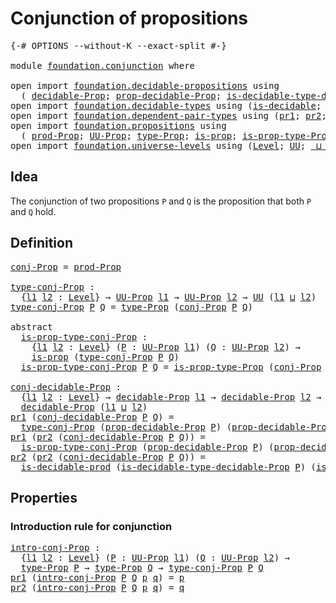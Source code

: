 # Conjunction of propositions

<pre class="Agda"><a id="40" class="Symbol">{-#</a> <a id="44" class="Keyword">OPTIONS</a> <a id="52" class="Pragma">--without-K</a> <a id="64" class="Pragma">--exact-split</a> <a id="78" class="Symbol">#-}</a>

<a id="83" class="Keyword">module</a> <a id="90" href="foundation.conjunction.html" class="Module">foundation.conjunction</a> <a id="113" class="Keyword">where</a>

<a id="120" class="Keyword">open</a> <a id="125" class="Keyword">import</a> <a id="132" href="foundation.decidable-propositions.html" class="Module">foundation.decidable-propositions</a> <a id="166" class="Keyword">using</a>
  <a id="174" class="Symbol">(</a> <a id="176" href="foundation.decidable-propositions.html#1883" class="Function">decidable-Prop</a><a id="190" class="Symbol">;</a> <a id="192" href="foundation.decidable-propositions.html#2032" class="Function">prop-decidable-Prop</a><a id="211" class="Symbol">;</a> <a id="213" href="foundation.decidable-propositions.html#2371" class="Function">is-decidable-type-decidable-Prop</a><a id="245" class="Symbol">)</a>
<a id="247" class="Keyword">open</a> <a id="252" class="Keyword">import</a> <a id="259" href="foundation.decidable-types.html" class="Module">foundation.decidable-types</a> <a id="286" class="Keyword">using</a> <a id="292" class="Symbol">(</a><a id="293" href="foundation.decidable-types.html#1905" class="Function">is-decidable</a><a id="305" class="Symbol">;</a> <a id="307" href="foundation.decidable-types.html#3323" class="Function">is-decidable-prod</a><a id="324" class="Symbol">)</a>
<a id="326" class="Keyword">open</a> <a id="331" class="Keyword">import</a> <a id="338" href="foundation.dependent-pair-types.html" class="Module">foundation.dependent-pair-types</a> <a id="370" class="Keyword">using</a> <a id="376" class="Symbol">(</a><a id="377" href="foundation-core.dependent-pair-types.html#592" class="Field">pr1</a><a id="380" class="Symbol">;</a> <a id="382" href="foundation-core.dependent-pair-types.html#604" class="Field">pr2</a><a id="385" class="Symbol">;</a> <a id="387" href="foundation-core.dependent-pair-types.html#575" class="InductiveConstructor">pair</a><a id="391" class="Symbol">)</a>
<a id="393" class="Keyword">open</a> <a id="398" class="Keyword">import</a> <a id="405" href="foundation.propositions.html" class="Module">foundation.propositions</a> <a id="429" class="Keyword">using</a>
  <a id="437" class="Symbol">(</a> <a id="439" href="foundation-core.propositions.html#5805" class="Function">prod-Prop</a><a id="448" class="Symbol">;</a> <a id="450" href="foundation-core.propositions.html#1322" class="Function">UU-Prop</a><a id="457" class="Symbol">;</a> <a id="459" href="foundation-core.propositions.html#1424" class="Function">type-Prop</a><a id="468" class="Symbol">;</a> <a id="470" href="foundation-core.propositions.html#1246" class="Function">is-prop</a><a id="477" class="Symbol">;</a> <a id="479" href="foundation-core.propositions.html#1491" class="Function">is-prop-type-Prop</a><a id="496" class="Symbol">)</a>
<a id="498" class="Keyword">open</a> <a id="503" class="Keyword">import</a> <a id="510" href="foundation.universe-levels.html" class="Module">foundation.universe-levels</a> <a id="537" class="Keyword">using</a> <a id="543" class="Symbol">(</a><a id="544" href="Agda.Primitive.html#597" class="Postulate">Level</a><a id="549" class="Symbol">;</a> <a id="551" href="foundation-core.universe-levels.html#222" class="Primitive">UU</a><a id="553" class="Symbol">;</a> <a id="555" href="Agda.Primitive.html#810" class="Primitive Operator">_⊔_</a><a id="558" class="Symbol">)</a>
</pre>
## Idea

The conjunction of two propositions `P` and `Q` is the proposition that both `P` and `Q` hold.

## Definition

<pre class="Agda"><a id="conj-Prop"></a><a id="693" href="foundation.conjunction.html#693" class="Function">conj-Prop</a> <a id="703" class="Symbol">=</a> <a id="705" href="foundation-core.propositions.html#5805" class="Function">prod-Prop</a>

<a id="type-conj-Prop"></a><a id="716" href="foundation.conjunction.html#716" class="Function">type-conj-Prop</a> <a id="731" class="Symbol">:</a>
  <a id="735" class="Symbol">{</a><a id="736" href="foundation.conjunction.html#736" class="Bound">l1</a> <a id="739" href="foundation.conjunction.html#739" class="Bound">l2</a> <a id="742" class="Symbol">:</a> <a id="744" href="Agda.Primitive.html#597" class="Postulate">Level</a><a id="749" class="Symbol">}</a> <a id="751" class="Symbol">→</a> <a id="753" href="foundation-core.propositions.html#1322" class="Function">UU-Prop</a> <a id="761" href="foundation.conjunction.html#736" class="Bound">l1</a> <a id="764" class="Symbol">→</a> <a id="766" href="foundation-core.propositions.html#1322" class="Function">UU-Prop</a> <a id="774" href="foundation.conjunction.html#739" class="Bound">l2</a> <a id="777" class="Symbol">→</a> <a id="779" href="foundation-core.universe-levels.html#222" class="Primitive">UU</a> <a id="782" class="Symbol">(</a><a id="783" href="foundation.conjunction.html#736" class="Bound">l1</a> <a id="786" href="Agda.Primitive.html#810" class="Primitive Operator">⊔</a> <a id="788" href="foundation.conjunction.html#739" class="Bound">l2</a><a id="790" class="Symbol">)</a>
<a id="792" href="foundation.conjunction.html#716" class="Function">type-conj-Prop</a> <a id="807" href="foundation.conjunction.html#807" class="Bound">P</a> <a id="809" href="foundation.conjunction.html#809" class="Bound">Q</a> <a id="811" class="Symbol">=</a> <a id="813" href="foundation-core.propositions.html#1424" class="Function">type-Prop</a> <a id="823" class="Symbol">(</a><a id="824" href="foundation.conjunction.html#693" class="Function">conj-Prop</a> <a id="834" href="foundation.conjunction.html#807" class="Bound">P</a> <a id="836" href="foundation.conjunction.html#809" class="Bound">Q</a><a id="837" class="Symbol">)</a>

<a id="840" class="Keyword">abstract</a>
  <a id="is-prop-type-conj-Prop"></a><a id="851" href="foundation.conjunction.html#851" class="Function">is-prop-type-conj-Prop</a> <a id="874" class="Symbol">:</a>
    <a id="880" class="Symbol">{</a><a id="881" href="foundation.conjunction.html#881" class="Bound">l1</a> <a id="884" href="foundation.conjunction.html#884" class="Bound">l2</a> <a id="887" class="Symbol">:</a> <a id="889" href="Agda.Primitive.html#597" class="Postulate">Level</a><a id="894" class="Symbol">}</a> <a id="896" class="Symbol">(</a><a id="897" href="foundation.conjunction.html#897" class="Bound">P</a> <a id="899" class="Symbol">:</a> <a id="901" href="foundation-core.propositions.html#1322" class="Function">UU-Prop</a> <a id="909" href="foundation.conjunction.html#881" class="Bound">l1</a><a id="911" class="Symbol">)</a> <a id="913" class="Symbol">(</a><a id="914" href="foundation.conjunction.html#914" class="Bound">Q</a> <a id="916" class="Symbol">:</a> <a id="918" href="foundation-core.propositions.html#1322" class="Function">UU-Prop</a> <a id="926" href="foundation.conjunction.html#884" class="Bound">l2</a><a id="928" class="Symbol">)</a> <a id="930" class="Symbol">→</a>
    <a id="936" href="foundation-core.propositions.html#1246" class="Function">is-prop</a> <a id="944" class="Symbol">(</a><a id="945" href="foundation.conjunction.html#716" class="Function">type-conj-Prop</a> <a id="960" href="foundation.conjunction.html#897" class="Bound">P</a> <a id="962" href="foundation.conjunction.html#914" class="Bound">Q</a><a id="963" class="Symbol">)</a>
  <a id="967" href="foundation.conjunction.html#851" class="Function">is-prop-type-conj-Prop</a> <a id="990" href="foundation.conjunction.html#990" class="Bound">P</a> <a id="992" href="foundation.conjunction.html#992" class="Bound">Q</a> <a id="994" class="Symbol">=</a> <a id="996" href="foundation-core.propositions.html#1491" class="Function">is-prop-type-Prop</a> <a id="1014" class="Symbol">(</a><a id="1015" href="foundation.conjunction.html#693" class="Function">conj-Prop</a> <a id="1025" href="foundation.conjunction.html#990" class="Bound">P</a> <a id="1027" href="foundation.conjunction.html#992" class="Bound">Q</a><a id="1028" class="Symbol">)</a>

<a id="conj-decidable-Prop"></a><a id="1031" href="foundation.conjunction.html#1031" class="Function">conj-decidable-Prop</a> <a id="1051" class="Symbol">:</a>
  <a id="1055" class="Symbol">{</a><a id="1056" href="foundation.conjunction.html#1056" class="Bound">l1</a> <a id="1059" href="foundation.conjunction.html#1059" class="Bound">l2</a> <a id="1062" class="Symbol">:</a> <a id="1064" href="Agda.Primitive.html#597" class="Postulate">Level</a><a id="1069" class="Symbol">}</a> <a id="1071" class="Symbol">→</a> <a id="1073" href="foundation.decidable-propositions.html#1883" class="Function">decidable-Prop</a> <a id="1088" href="foundation.conjunction.html#1056" class="Bound">l1</a> <a id="1091" class="Symbol">→</a> <a id="1093" href="foundation.decidable-propositions.html#1883" class="Function">decidable-Prop</a> <a id="1108" href="foundation.conjunction.html#1059" class="Bound">l2</a> <a id="1111" class="Symbol">→</a>
  <a id="1115" href="foundation.decidable-propositions.html#1883" class="Function">decidable-Prop</a> <a id="1130" class="Symbol">(</a><a id="1131" href="foundation.conjunction.html#1056" class="Bound">l1</a> <a id="1134" href="Agda.Primitive.html#810" class="Primitive Operator">⊔</a> <a id="1136" href="foundation.conjunction.html#1059" class="Bound">l2</a><a id="1138" class="Symbol">)</a>
<a id="1140" href="foundation-core.dependent-pair-types.html#592" class="Field">pr1</a> <a id="1144" class="Symbol">(</a><a id="1145" href="foundation.conjunction.html#1031" class="Function">conj-decidable-Prop</a> <a id="1165" href="foundation.conjunction.html#1165" class="Bound">P</a> <a id="1167" href="foundation.conjunction.html#1167" class="Bound">Q</a><a id="1168" class="Symbol">)</a> <a id="1170" class="Symbol">=</a>
  <a id="1174" href="foundation.conjunction.html#716" class="Function">type-conj-Prop</a> <a id="1189" class="Symbol">(</a><a id="1190" href="foundation.decidable-propositions.html#2032" class="Function">prop-decidable-Prop</a> <a id="1210" href="foundation.conjunction.html#1165" class="Bound">P</a><a id="1211" class="Symbol">)</a> <a id="1213" class="Symbol">(</a><a id="1214" href="foundation.decidable-propositions.html#2032" class="Function">prop-decidable-Prop</a> <a id="1234" href="foundation.conjunction.html#1167" class="Bound">Q</a><a id="1235" class="Symbol">)</a>
<a id="1237" href="foundation-core.dependent-pair-types.html#592" class="Field">pr1</a> <a id="1241" class="Symbol">(</a><a id="1242" href="foundation-core.dependent-pair-types.html#604" class="Field">pr2</a> <a id="1246" class="Symbol">(</a><a id="1247" href="foundation.conjunction.html#1031" class="Function">conj-decidable-Prop</a> <a id="1267" href="foundation.conjunction.html#1267" class="Bound">P</a> <a id="1269" href="foundation.conjunction.html#1269" class="Bound">Q</a><a id="1270" class="Symbol">))</a> <a id="1273" class="Symbol">=</a>
  <a id="1277" href="foundation.conjunction.html#851" class="Function">is-prop-type-conj-Prop</a> <a id="1300" class="Symbol">(</a><a id="1301" href="foundation.decidable-propositions.html#2032" class="Function">prop-decidable-Prop</a> <a id="1321" href="foundation.conjunction.html#1267" class="Bound">P</a><a id="1322" class="Symbol">)</a> <a id="1324" class="Symbol">(</a><a id="1325" href="foundation.decidable-propositions.html#2032" class="Function">prop-decidable-Prop</a> <a id="1345" href="foundation.conjunction.html#1269" class="Bound">Q</a><a id="1346" class="Symbol">)</a>
<a id="1348" href="foundation-core.dependent-pair-types.html#604" class="Field">pr2</a> <a id="1352" class="Symbol">(</a><a id="1353" href="foundation-core.dependent-pair-types.html#604" class="Field">pr2</a> <a id="1357" class="Symbol">(</a><a id="1358" href="foundation.conjunction.html#1031" class="Function">conj-decidable-Prop</a> <a id="1378" href="foundation.conjunction.html#1378" class="Bound">P</a> <a id="1380" href="foundation.conjunction.html#1380" class="Bound">Q</a><a id="1381" class="Symbol">))</a> <a id="1384" class="Symbol">=</a>
  <a id="1388" href="foundation.decidable-types.html#3323" class="Function">is-decidable-prod</a> <a id="1406" class="Symbol">(</a><a id="1407" href="foundation.decidable-propositions.html#2371" class="Function">is-decidable-type-decidable-Prop</a> <a id="1440" href="foundation.conjunction.html#1378" class="Bound">P</a><a id="1441" class="Symbol">)</a> <a id="1443" class="Symbol">(</a><a id="1444" href="foundation.decidable-propositions.html#2371" class="Function">is-decidable-type-decidable-Prop</a> <a id="1477" href="foundation.conjunction.html#1380" class="Bound">Q</a><a id="1478" class="Symbol">)</a>
</pre>
## Properties

### Introduction rule for conjunction

<pre class="Agda"><a id="intro-conj-Prop"></a><a id="1543" href="foundation.conjunction.html#1543" class="Function">intro-conj-Prop</a> <a id="1559" class="Symbol">:</a>
  <a id="1563" class="Symbol">{</a><a id="1564" href="foundation.conjunction.html#1564" class="Bound">l1</a> <a id="1567" href="foundation.conjunction.html#1567" class="Bound">l2</a> <a id="1570" class="Symbol">:</a> <a id="1572" href="Agda.Primitive.html#597" class="Postulate">Level</a><a id="1577" class="Symbol">}</a> <a id="1579" class="Symbol">(</a><a id="1580" href="foundation.conjunction.html#1580" class="Bound">P</a> <a id="1582" class="Symbol">:</a> <a id="1584" href="foundation-core.propositions.html#1322" class="Function">UU-Prop</a> <a id="1592" href="foundation.conjunction.html#1564" class="Bound">l1</a><a id="1594" class="Symbol">)</a> <a id="1596" class="Symbol">(</a><a id="1597" href="foundation.conjunction.html#1597" class="Bound">Q</a> <a id="1599" class="Symbol">:</a> <a id="1601" href="foundation-core.propositions.html#1322" class="Function">UU-Prop</a> <a id="1609" href="foundation.conjunction.html#1567" class="Bound">l2</a><a id="1611" class="Symbol">)</a> <a id="1613" class="Symbol">→</a>
  <a id="1617" href="foundation-core.propositions.html#1424" class="Function">type-Prop</a> <a id="1627" href="foundation.conjunction.html#1580" class="Bound">P</a> <a id="1629" class="Symbol">→</a> <a id="1631" href="foundation-core.propositions.html#1424" class="Function">type-Prop</a> <a id="1641" href="foundation.conjunction.html#1597" class="Bound">Q</a> <a id="1643" class="Symbol">→</a> <a id="1645" href="foundation.conjunction.html#716" class="Function">type-conj-Prop</a> <a id="1660" href="foundation.conjunction.html#1580" class="Bound">P</a> <a id="1662" href="foundation.conjunction.html#1597" class="Bound">Q</a>
<a id="1664" href="foundation-core.dependent-pair-types.html#592" class="Field">pr1</a> <a id="1668" class="Symbol">(</a><a id="1669" href="foundation.conjunction.html#1543" class="Function">intro-conj-Prop</a> <a id="1685" href="foundation.conjunction.html#1685" class="Bound">P</a> <a id="1687" href="foundation.conjunction.html#1687" class="Bound">Q</a> <a id="1689" href="foundation.conjunction.html#1689" class="Bound">p</a> <a id="1691" href="foundation.conjunction.html#1691" class="Bound">q</a><a id="1692" class="Symbol">)</a> <a id="1694" class="Symbol">=</a> <a id="1696" href="foundation.conjunction.html#1689" class="Bound">p</a>
<a id="1698" href="foundation-core.dependent-pair-types.html#604" class="Field">pr2</a> <a id="1702" class="Symbol">(</a><a id="1703" href="foundation.conjunction.html#1543" class="Function">intro-conj-Prop</a> <a id="1719" href="foundation.conjunction.html#1719" class="Bound">P</a> <a id="1721" href="foundation.conjunction.html#1721" class="Bound">Q</a> <a id="1723" href="foundation.conjunction.html#1723" class="Bound">p</a> <a id="1725" href="foundation.conjunction.html#1725" class="Bound">q</a><a id="1726" class="Symbol">)</a> <a id="1728" class="Symbol">=</a> <a id="1730" href="foundation.conjunction.html#1725" class="Bound">q</a>
</pre>